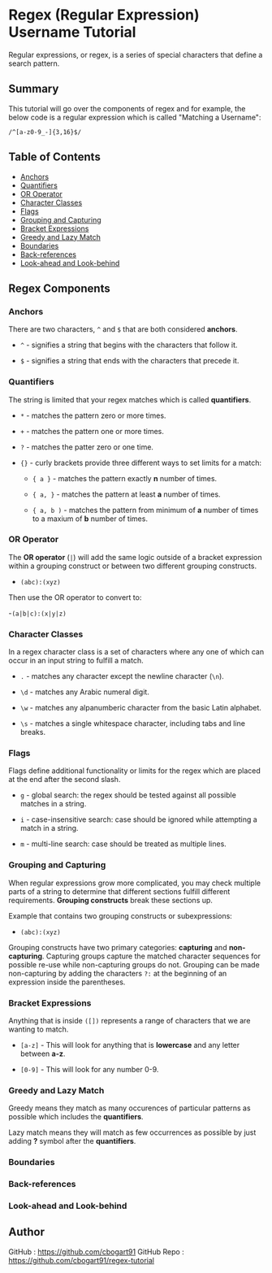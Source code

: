 # Regex (Regular Expression) Username Tutorial

Regular expressions, or regex, is a series of special characters that define a search pattern. 

## Summary

This tutorial will go over the components of regex and for example, the below code is a regular expression which is called "Matching a Username":

``/^[a-z0-9_-]{3,16}$/``

## Table of Contents

- [Anchors](#anchors)
- [Quantifiers](#quantifiers)
- [OR Operator](#or-operator)
- [Character Classes](#character-classes)
- [Flags](#flags)
- [Grouping and Capturing](#grouping-and-capturing)
- [Bracket Expressions](#bracket-expressions)
- [Greedy and Lazy Match](#greedy-and-lazy-match)
- [Boundaries](#boundaries)
- [Back-references](#back-references)
- [Look-ahead and Look-behind](#look-ahead-and-look-behind)

## Regex Components

### Anchors

There are two characters, ``^`` and ``$`` that are both considered **anchors**.

- ``^`` - signifies a string that begins with the characters that follow it.

- ``$`` - signifies a string that ends with the characters that precede it.


### Quantifiers

The string is limited that your regex matches which is called **quantifiers**.

- ``*`` - matches the pattern zero or more times.

- ``+`` - matches the pattern one or more times.

- ``?`` - matches the patter zero or one time.

- ``{}`` - curly brackets provide three different ways to set limits for a match:

  - ``{ a }`` - matches the pattern exactly **n** number of times.
 
  - ``{ a, }`` - matches the pattern at least **a** number of times.
 
  - ``{ a, b )`` - matches the pattern from minimum of **a** number of times to a maxium of **b** number of times.

### OR Operator

The **OR operator** (``|``) will add the same logic outside of a bracket expression within a grouping construct or between two different grouping constructs.

- ``(abc):(xyz)``

Then use the OR operator to convert to:

-``(a|b|c):(x|y|z)``


### Character Classes

In a regex character class is a set of characters where any one of which can occur in an input string to fulfill a match.

 - ``.`` - matches any character except the newline character (``\n``).

 - ``\d`` - matches any Arabic numeral digit.

 - ``\w`` - matches any alpanumberic character from the basic Latin alphabet.

 - ``\s`` - matches a single whitespace character, including tabs and line breaks.

### Flags

Flags define additional functionality or limits for the regex which are placed at the end after the second slash.

- ``g`` - global search: the regex should be tested against all possible matches in a string.

- ``i`` - case-insensitive search: case should be ignored while attempting a match in a string.

- ``m`` - multi-line search: case should be treated as multiple lines.

### Grouping and Capturing

When regular expressions grow more complicated, you may check multiple parts of a string to determine that different sections fulfill different requirements. **Grouping constructs** break these sections up.

Example that contains two grouping constructs or subexpressions:

- ``(abc):(xyz)``

Grouping constructs have two primary categories: **capturing** and **non-capturing**. Capturing groups capture the matched character sequences for possible re-use while non-capturing groups do not. Grouping can be made non-capturing by adding the characters ``?:`` at the beginning of an expression inside the parentheses.

### Bracket Expressions

Anything that is inside ``([])`` represents a range of characters that we are wanting to match.

- ``[a-z]`` - This will look for anything that is **lowercase** and any letter between **a-z**.

- ``[0-9]`` - This will look for any number 0-9.


### Greedy and Lazy Match

Greedy means they match as many occurences of particular patterns as possible which includes the **quantifiers**.

Lazy match means they will match as few occurrences as possible by just adding **?** symbol after the **quantifiers**.


### Boundaries

### Back-references

### Look-ahead and Look-behind

## Author

GitHub : https://github.com/cbogart91
GitHub Repo : https://github.com/cbogart91/regex-tutorial
